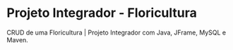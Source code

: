 # Projeto Integrador - Floricultura
CRUD de uma Floricultura | Projeto Integrador com Java, JFrame, MySQL e Maven.
